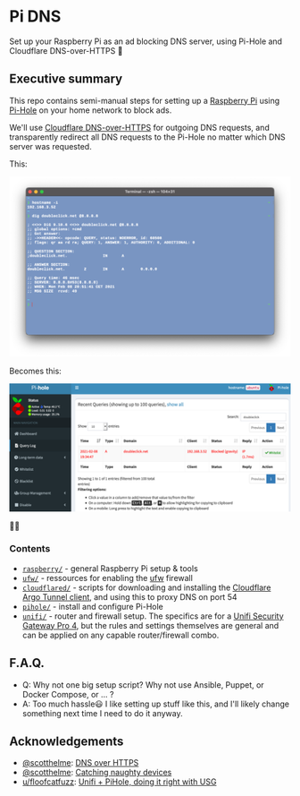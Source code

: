 # Pi DNS
Set up your Raspberry Pi as an ad blocking DNS server, using Pi-Hole and Cloudflare DNS-over-HTTPS 🚀

## Executive summary

This repo contains semi-manual steps for setting up a [Raspberry Pi](https://www.raspberrypi.org/) using [Pi-Hole](https://pi-hole.net/) on your home network to block ads.

We'll use [Cloudflare DNS-over-HTTPS](https://developers.cloudflare.com/1.1.1.1/dns-over-https/cloudflared-proxy) for outgoing DNS requests, and transparently redirect all DNS requests to the Pi-Hole no matter which DNS server was requested.

This:

![dig @8.8.8.8](gfx/dig-doubleclick.png "dig Doubleclick[.]net @8.8.8.8")

Becomes this:

![query log](gfx/query-log.png "Caught in the Pi-Hole")

🥂🍾

### Contents

- [`raspberry/`](raspberry/) - general Raspberry Pi setup & tools
- [`ufw/`](ufw/) - ressources for enabling the [ufw](https://help.ubuntu.com/community/UFW) firewall
- [`cloudflared/`](cloudflared/) -  scripts for downloading and installing the [Cloudflare Argo Tunnel client](https://github.com/cloudflare/cloudflared), and using this to proxy DNS on port 54
- [`pihole/`](pihole/) - install and configure Pi-Hole
- [`unifi/`](unifi/) - router and firewall setup. The specifics are for a [Unifi Security Gateway Pro 4](https://www.ui.com/unifi-routing/unifi-security-gateway-pro-4/), but the rules and settings themselves are general and can be applied on any capable router/firewall combo.

## F.A.Q.

- Q: Why not one big setup script? Why not use Ansible, Puppet, or Docker Compose, or ... ?
- A: Too much hassle😃 I like setting up stuff like this, and I'll likely change something next time I need to do it anyway.

## Acknowledgements

- [@scotthelme](https://github.com/scotthelme): [DNS over HTTPS](https://scotthelme.co.uk/securing-dns-across-all-of-my-devices-with-pihole-dns-over-https-1-1-1-1/)
- [@scotthelme](https://github.com/scotthelme): [Catching naughty devices](https://scotthelme.co.uk/catching-naughty-devices-on-my-home-network/)
- [u/floofcatfuzz](https://www.reddit.com/user/floofcatfuzz/): [Unifi + PiHole, doing it right with USG](https://www.reddit.com/r/Ubiquiti/comments/ii3lan/unifi_pihole_doing_it_right_with_usg/)
